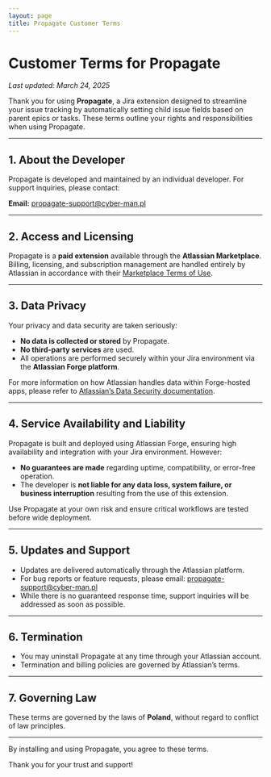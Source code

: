 ```yaml
---
layout: page
title: Propagate Customer Terms
---
```


# Customer Terms for Propagate

_Last updated: March 24, 2025_

Thank you for using **Propagate**, a Jira extension designed to streamline your issue tracking by automatically setting child issue fields based on parent epics or tasks. These terms outline your rights and responsibilities when using Propagate.

---

## 1. About the Developer

Propagate is developed and maintained by an individual developer. For support inquiries, please contact:

**Email:** [propagate-support@cyber-man.pl](mailto:propagate-support@cyber-man.pl)

---

## 2. Access and Licensing

Propagate is a **paid extension** available through the **Atlassian Marketplace**. Billing, licensing, and subscription management are handled entirely by Atlassian in accordance with their [Marketplace Terms of Use](https://www.atlassian.com/licensing/marketplace/termsofuse).

---

## 3. Data Privacy

Your privacy and data security are taken seriously:

- **No data is collected or stored** by Propagate.
- **No third-party services** are used.
- All operations are performed securely within your Jira environment via the **Atlassian Forge platform**.

For more information on how Atlassian handles data within Forge-hosted apps, please refer to [Atlassian’s Data Security documentation](https://developer.atlassian.com/platform/forge/security-privacy/).

---

## 4. Service Availability and Liability

Propagate is built and deployed using Atlassian Forge, ensuring high availability and integration with your Jira environment. However:

- **No guarantees are made** regarding uptime, compatibility, or error-free operation.
- The developer is **not liable for any data loss, system failure, or business interruption** resulting from the use of this extension.

Use Propagate at your own risk and ensure critical workflows are tested before wide deployment.

---

## 5. Updates and Support

- Updates are delivered automatically through the Atlassian platform.
- For bug reports or feature requests, please email: [propagate-support@cyber-man.pl](mailto:propagate-support@cyber-man.pl)
- While there is no guaranteed response time, support inquiries will be addressed as soon as possible.

---

## 6. Termination

- You may uninstall Propagate at any time through your Atlassian account.
- Termination and billing policies are governed by Atlassian’s terms.

---

## 7. Governing Law

These terms are governed by the laws of **Poland**, without regard to conflict of law principles.

---

By installing and using Propagate, you agree to these terms.

Thank you for your trust and support!

